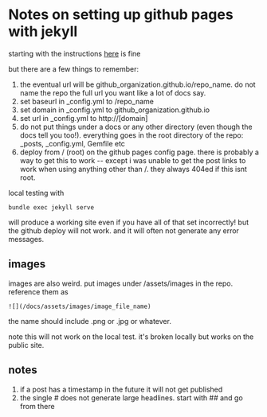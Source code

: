 # Notes on setting up github pages with jekyll

starting with the instructions [here](https://docs.github.com/en/pages/setting-up-a-github-pages-site-with-jekyll/about-github-pages-and-jekyll) is fine

but there are a few things to remember:
1. the eventual url will be github_organization.github.io/repo_name. do not name the repo the full url you want like a lot of docs say.
2. set baseurl in _config.yml to /repo_name
3. set domain in _config.yml  to github_organization.github.io
4. set url in _config.yml to http://[domain]
5. do not put things under a docs or any other directory (even though the docs tell you too!). everything goes in the root directory of the repo: _posts, _config.yml, Gemfile etc
6. deploy from / (root) on the github pages config page. there is probably a way to get this to work -- except i was unable to get the post links to work when using anything other than /. they always 404ed if this isnt root.

local testing with
```
bundle exec jekyll serve
```
will produce a working site even if you have all of that set incorrectly!
but the github deploy will not work. and it will often not generate any error messages.

## images

images are also weird. put images under /assets/images in the repo. reference them as
```
![](/docs/assets/images/image_file_name)
```
the name should include .png or .jpg or whatever.

note this will not work on the local test. it's broken locally but works on the public site.

## notes
1. if a post has a timestamp in the future it will not get published
2. the single # does not generate large headlines. start with ## and go from there